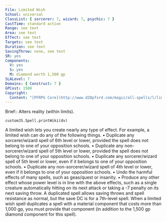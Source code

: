 ```yaml
---
File: Limited Wish
School: universal
ClassList: { sorcerer: 7, wizard: 7, psychic: 7 }
CastTime: standard action
Range: see text
Area: see text
Effect: see text
Targets: see text
Duration: see text
SavingThrow: none, see text
SR: yes
Components:
  V: yes
  S: yes
  M: diamond worth 1,500 gp
SLALevel: 7
Domains: { Construct: 7 }
GPCost: 1500
Copyright:
  Content: "[PFRPG Core](http://www.d20pfsrd.com/magic/all-spells/l/limited-wish)"
---
```

Brief:: Alters reality (within limits).

```dataviewjs
customJS.Spell.printWiki(dv)
```

A limited wish lets you create nearly any type of effect. For example, a limited wish can do any of the following things.  • Duplicate any sorcerer/wizard spell of 6th level or lower, provided the spell does not belong to one of your opposition schools.  • Duplicate any non-sorcerer/wizard spell of 5th level or lower, provided the spell does not belong to one of your opposition schools.  • Duplicate any sorcerer/wizard spell of 5th level or lower, even if it belongs to one of your opposition schools.  • Duplicate any non-sorcerer/wizard spell of 4th level or lower, even if it belongs to one of your opposition schools.  • Undo the harmful effects of many spells, such as geas/quest or insanity.  • Produce any other effect whose power level is in line with the above effects, such as a single creature automatically hitting on its next attack or taking a -7 penalty on its next saving throw.  A duplicated spell allows saving throws and spell resistance as normal, but the save DC is for a 7th-level spell. When a limited wish spell duplicates a spell with a material component that costs more than 1,000 gp, you must provide that component (in addition to the 1,500 gp diamond component for this spell).
